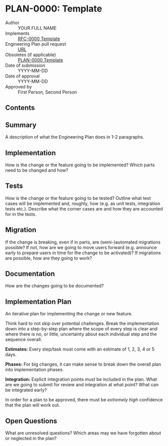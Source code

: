 # PLAN-0000: Template

<dl>
  <dt>Author</dt>
  <dd>YOUR FULL NAME</dd>

  <dt>Implements</dt>
  <dd><a href="../rfcs/0000-template.md">RFC-0000 Template</a></dd>

  <dt>Engineering Plan pull request</dt>
  <dd><a href="URL">URL</a></dd>

  <dt>Obsoletes (if applicable)</dt>
  <dd><a href="./obsolete/0000-template.md">PLAN-0000 Template</a></dd>

  <dt>Date of submission</dt>
  <dd>YYYY-MM-DD</dd>

  <dt>Date of approval</dt>
  <dd>YYYY-MM-DD</dd>

  <dt>Approved by</dt>
  <dd>First Person, Second Person</dd>
</dl>

## Contents

<!-- toc -->

## Summary

A description of what the Engineering Plan does in 1-2 paragraphs.

## Implementation

How is the change or the feature going to be implemented? Which parts need to be
changed and how?

## Tests

How is the change or the feature going to be tested? Outline what test cases
will be implemented and, roughly, how (e.g. as unit tests, integration tests
etc.). Describe what the corner cases are and how they are accounted for in the
tests.

## Migration

If the change is breaking, even if in parts, are (semi-)automated migrations
possible? If not, how are we going to move users forward (e.g. announce early to
prepare users in time for the change to be activated)? If migrations are
possible, how are they going to work?

## Documentation

How are the changes going to be documented?

## Implementation Plan

An iterative plan for implementing the change or new feature.

Think hard to not skip over potential challenges. Break the implementation down
into a step-by-step plan where the scope of every step is clear and where there
is no, or little, uncertainty about each individual step and the sequence
overall.

**Estimates:** Every step/task must come with an estimate of 1, 2, 3, 4 or 5
days.

**Phases:** For big changes, it can make sense to break down the overall plan
into implementation phases.

**Integration:** Explicit integration points must be included in the plan. What
are we going to submit for review and integration at what point? What can be
integrated early?

In order for a plan to be approved, there must be _extremely high_ confidence
that the plan will work out.

## Open Questions

What are unresolved questions? Which areas may we have forgotten about or
neglected in the plan?
